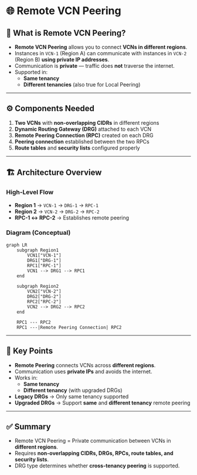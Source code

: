 # 🌐 Remote VCN Peering

## 📝 What is Remote VCN Peering?

- **Remote VCN Peering** allows you to connect **VCNs in different regions**.
- Instances in `VCN-1` (Region A) can communicate with instances in `VCN-2` (Region B) **using private IP addresses**.
- Communication is **private** — traffic does **not** traverse the internet.
- Supported in:
  - **Same tenancy**
  - **Different tenancies** (also true for Local Peering)

---

## ⚙️ Components Needed

1. **Two VCNs** with **non-overlapping CIDRs** in different regions  
2. **Dynamic Routing Gateway (DRG)** attached to each VCN  
3. **Remote Peering Connection (RPC)** created on each DRG  
4. **Peering connection** established between the two RPCs  
5. **Route tables** and **security lists** configured properly  

---

## 🏗️ Architecture Overview

### High-Level Flow
- **Region 1** → `VCN-1` → `DRG-1` → `RPC-1`
- **Region 2** → `VCN-2` → `DRG-2` → `RPC-2`
- **RPC-1 ↔ RPC-2** → Establishes remote peering

### Diagram (Conceptual)
```mermaid
graph LR
    subgraph Region1
        VCN1["VCN-1"]
        DRG1["DRG-1"]
        RPC1["RPC-1"]
        VCN1 --> DRG1 --> RPC1
    end

    subgraph Region2
        VCN2["VCN-2"]
        DRG2["DRG-2"]
        RPC2["RPC-2"]
        VCN2 --> DRG2 --> RPC2
    end

    RPC1 --- RPC2
    RPC1 ---|Remote Peering Connection| RPC2
```


---

## 📌 Key Points

- **Remote Peering** connects VCNs across **different regions**.  
- Communication uses **private IPs** and avoids the internet.  
- Works in:
  - **Same tenancy**
  - **Different tenancy** (with upgraded DRGs)
- **Legacy DRGs** → Only same tenancy supported  
- **Upgraded DRGs** → Support **same** and **different tenancy** remote peering  

---

## ✅ Summary

- Remote VCN Peering = Private communication between VCNs in **different regions**.  
- Requires **non-overlapping CIDRs, DRGs, RPCs, route tables, and security lists**.  
- DRG type determines whether **cross-tenancy peering** is supported.  

